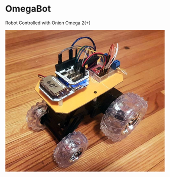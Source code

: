 # OmegaBot
Robot Controlled with Onion Omega 2(+)

![photo](https://raw.githubusercontent.com/LeifBloomquist/OmegaBot/master/Photos/NewOmegaBot1.jpg "Version 2 with TB6612FNG")

